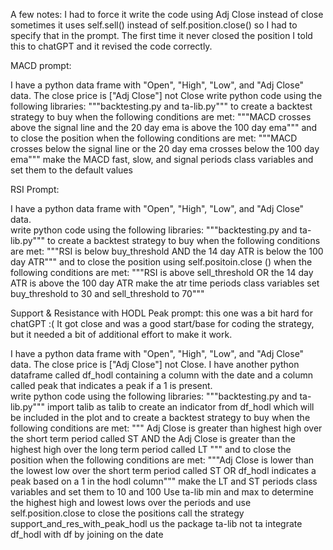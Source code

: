A few notes: I had to force it write the code using Adj Close instead of close  sometimes it uses self.sell() instead of self.position.close() so I had to specify that in the prompt.  The first time it never closed the position I told this to chatGPT and it revised the code correctly.   

MACD prompt:

I have a python data frame with "Open", "High", "Low", and "Adj Close" data.  The close price is ["Adj Close"] not Close 
write python code using the following libraries: """backtesting.py and ta-lib.py"""  to create a backtest strategy to buy when the following conditions are met: """MACD crosses above the signal line and the 20 day ema is above the 100 day ema"""  and to close the position when the following conditions are met: """MACD crosses below the signal line or the 20 day ema crosses below the 100 day ema"""  make the MACD fast, slow, and signal periods class variables and set them to the default values

RSI Prompt:

I have a python data frame with "Open", "High", "Low", and "Adj Close" data.  
write python code using the following libraries: """backtesting.py and ta-lib.py"""  to create a backtest strategy to buy when the following conditions are met: """RSI is below buy_threshold AND the 14 day ATR is below the 100 day ATR"""  and to close the position using self.positoin.close () when the following conditions are met: """RSI is above sell_threshold OR the 14 day ATR is above the 100 day ATR  make the atr time periods class variables  set buy_threshold to 30 and sell_threshold to 70"""

Support & Resistance with HODL Peak prompt:  this one was a bit hard for chatGPT :(   It got close and was a good start/base for coding the strategy, but it needed a bit of additional effort to make it work.  

I have a python data frame with "Open", "High", "Low", and "Adj Close" data.  The close price is ["Adj Close"] not Close.  I have another python dataframe called df_hodl containing a column with the date and a column called peak that indicates a peak if a 1 is present.    
write python code using the following libraries: """backtesting.py and ta-lib.py"""  import talib as talib to create an indicator from df_hodl which will be included in the plot and to create a backtest strategy to buy when the following conditions are met: """ Adj Close is greater than highest high over the short term period called ST AND the Adj Close is greater than the highest high over the long term period called LT """  and to close the position when the following conditions are met: """Adj Close is lower than the lowest low over the short term period called ST OR df_hodl indicates a peak based on a 1 in the hodl column"""  make the LT and ST periods class variables and set them to 10 and 100  Use ta-lib min and max to determine the highest high and lowest lows over the periods and use self.position.close to close the positions
call the strategy support_and_res_with_peak_hodl
us the package ta-lib not ta
integrate df_hodl with df by joining on the date
